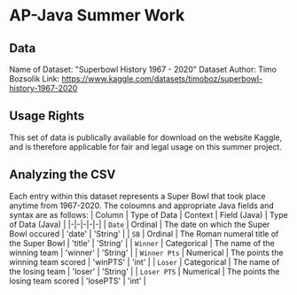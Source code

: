 # AP-Java Summer Work

## Data
Name of Dataset: "Superbowl History 1967 - 2020"
Dataset Author: Timo Bozsolik
Link: https://www.kaggle.com/datasets/timoboz/superbowl-history-1967-2020

## Usage Rights
This set of data is publically available for download on the website Kaggle, and is therefore applicable for fair and legal usage on this summer project.

## Analyzing the CSV
Each entry within this dataset represents a Super Bowl that took place anytime from 1967-2020. The coloumns and appropriate Java fields and syntax are as follows:
| Column | Type of Data | Context | Field (Java) | Type of Data (Java) |
|-|-|-|-|-|
| `Date` | Ordinal | The date on which the Super Bowl occured | 'date' | 'String' |
| `SB` | Ordinal | The Roman numeral title of the Super Bowl | 'title' | 'String' |
| `Winner` | Categorical | The name of the winning team | 'winner' | 'String' |
| `Winner Pts` | Numerical | The points the winning team scored | 'winPTS' | 'int' |
| `Loser` | Categorical | The name of the losing team | 'loser' | 'String' |
| `Loser PTS` | Numerical | The points the losing team scored | 'losePTS' | 'int' |

